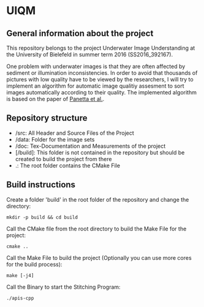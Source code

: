 # UIQM
## General information about the project
This repository belongs to the project Underwater Image Understanding at the University of Bielefeld in summer term 2016 (SS2016_392167).

One problem with underwater images is that they are often affected by sediment or illumination inconsistencies. In order to avoid that thousands of pictures with low quality have to be viewed by the researchers, I will try to implement an algorithm for automatic image qualitiy assesment to sort images automatically according to their quality. The implemented algorithm is based on the paper of [Panetta et al.](http://ieeexplore.ieee.org/xpl/articleDetails.jsp?arnumber=7305804 "Panetta et al.: Human-Visual-System-Inspired Underwater Image Quality Measures").

## Repository structure
* /src: All Header and Source Files of the Project
* /data: Folder for the image sets
* /doc: Tex-Documentation and Measurements of the project
* [/build]: This folder is not contained in the repository but should be created to build the project from there
* .: The root folder contains the CMake File

## Build instructions

Create a folder 'build' in the root folder of the repository and change 
the directory:

	mkdir -p build && cd build

Call the CMake file from the root directory to build the Make File for 
the project:

	cmake ..

Call the Make File to build the project (Optionally you can use more 
cores for the build process):

	make [-j4]

Call the Binary to start the Stitching Program:

	./apis-cpp 
